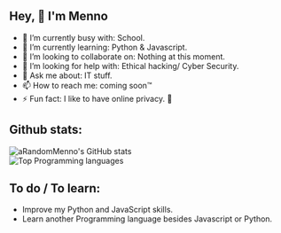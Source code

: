 
## Hey, 👋 I'm Menno

- 🔭 I’m currently busy with: School. 
- 🌱 I’m currently learning: Python & Javascript. 
- 👯 I’m looking to collaborate on: Nothing at this moment. 
- 🤔 I’m looking for help with: Ethical hacking/ Cyber Security. 
- 💬 Ask me about: IT stuff.
- 📫 How to reach me: coming soon™
- ⚡ Fun fact: I like to have online privacy. 🫤

## Github stats:

![aRandomMenno's GitHub stats](https://readme-stats-arandommenno.vercel.app/api?username=arandommenno&show_icons=true&theme=blue_navy) <br>
![Top Programming languages](https://readme-stats-arandommenno.vercel.app/api/top-langs/?username=arandommenno&layout=compact&theme=tokyonight)

## To do / To learn:

- Improve my Python and JavaScript skills.
- Learn another Programming language besides Javascript or Python.
